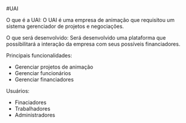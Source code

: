 #UAI

O que é a UAI:
O UAI é uma empresa de animação que requisitou um sistema gerenciador de projetos e negociações.

O que será desenvolvido:
Será desenvolvido uma plataforma que possibilitará a interação da empresa com seus possíveis financiadores.

Principais funcionalidades:
- Gerenciar projetos de animação
- Gerenciar funcionários
- Gerenciar financiadores

Usuários:
- Finaciadores
- Trabalhadores
- Administradores